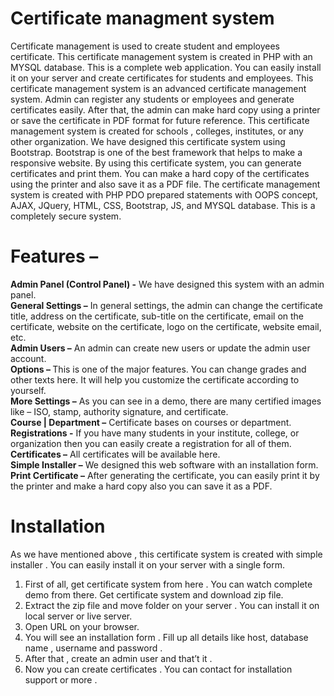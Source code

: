 # Certificate managment system
Certificate management is used to create student and employees certificate. This certificate management system is created in PHP with an MYSQL database. 
This is a complete web application. You can easily install it on your server and create certificates for students and employees. 
This certificate management system is an advanced certificate management system. Admin can register any students or employees and generate certificates easily. 
After that, the admin can make hard copy using a printer or save the certificate in PDF format for future reference. This certificate management system is created for schools , colleges, institutes, or any other organization. 
We have designed this certificate system using Bootstrap. Bootstrap is one of the best framework that helps to make a responsive website.
By using this certificate system, you can generate certificates and print them. You can make a hard copy of the certificates using the printer and also save it as a PDF file. The certificate management system is created with PHP PDO prepared statements with OOPS concept, AJAX, JQuery, HTML, CSS, Bootstrap, JS, and MYSQL database. This is a completely secure system.
# Features – 
<strong>Admin Panel (Control Panel)  -</strong>  We have designed this system with an admin panel. <br>
<strong> General Settings –</strong> In general settings, the admin can change the certificate title, address on the certificate, sub-title on the certificate,
email on the certificate, website on the certificate, logo on the certificate, website email, etc.<br>
<strong>Admin Users –</strong> An admin can create new users or update the admin user account.<br>
<strong>Options – </strong> This is one of the major features. You can change grades and other texts here. 
It will help you customize the certificate according to yourself.<br>
<strong>More Settings –</strong> As you can see in a demo, there are many certified images like – ISO, stamp, authority signature, and certificate. <br>
<strong>Course | Department –</strong> Certificate bases on courses or department. <br>
<strong>Registrations  -</strong>  If you have many students in your institute, college, or organization then you can easily create a registration for all of them. <br>
<strong>Certificates –</strong> All certificates will be available here. <br>
<strong>Simple Installer –</strong> We designed this web software with an installation form. <br>
<strong>Print Certificate –</strong> After generating the certificate, you can easily print it by the printer and make a hard copy also you can save it as a PDF.<br>
# Installation  
As we have mentioned above , this certificate system is created with simple installer . You can easily install it on your server with a single form. <br>
1.	First of all, get certificate system from here . You can watch complete demo from there. Get certificate system and download zip file. <br>
2.	Extract the zip file and move folder on your server . You can install it on local server or live server. <br>
3.	Open URL on your browser. <br>
4.	You will see an installation form . Fill up all details like host, database name , username and password . <br>
5.	After that , create an admin user and that’t it . <br>
6.	Now you can create certificates . You can contact for installation support or more . <br>
